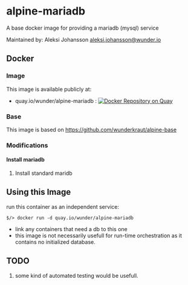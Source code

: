 # alpine-mariadb

A base docker image for providing a mariadb (mysql) service

Maintained by: Aleksi Johansson <aleksi.johansson@wunder.io>

## Docker

### Image

This image is available publicly at:

- quay.io/wunder/alpine-mariadb : [![Docker Repository on Quay](https://quay.io/repository/wunder/alpine-mariadb/status "Docker Repository on Quay")](https://quay.io/repository/wunder/alpine-mariadb)

### Base

This image is based on https://github.com/wunderkraut/alpine-base

### Modifications

#### Install mariadb

1. Install standard maridb

## Using this Image

run this container as an independent service:

```
$/> docker run -d quay.io/wunder/alpine-mariadb
```

* link any containers that need a db to this one
* this image is not necessarily usefull for run-time orchestration as
  it contains no initialized database.

## TODO

1. some kind of automated testing would be usefull.
